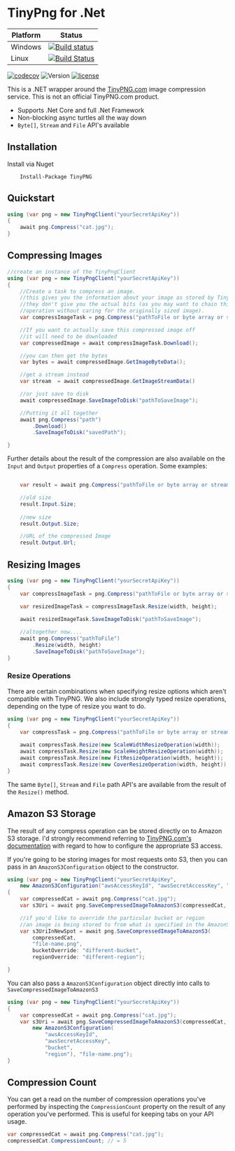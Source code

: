 # TinyPng for .Net

| Platform | Status|
|---------|-------|
|Windows  | [![Build status](https://img.shields.io/appveyor/ci/soda-digital/tinypng.svg?maxAge=2000)](https://ci.appveyor.com/project/Soda-Digital/tinypng) |
|Linux | [![Build Status](https://img.shields.io/travis/ctolkien/TinyPNG.svg?maxAge=2000)](https://travis-ci.org/ctolkien/TinyPNG) |

[![codecov](https://codecov.io/gh/ctolkien/TinyPNG/branch/master/graph/badge.svg)](https://codecov.io/gh/ctolkien/TinyPNG)
![Version](https://img.shields.io/nuget/v/tinypng.svg?maxAge=2000)
[![license](https://img.shields.io/github/license/ctolkien/TinyPNG.svg?maxAge=2592000)]()


This is a .NET wrapper around the [TinyPNG.com](http://tinypng.com) image compression service. This is not an official TinyPNG.com product.

* Supports .Net Core and full .Net Framework
* Non-blocking async turtles all the way down
* `Byte[]`, `Stream` and `File` API's available

## Installation

Install via Nuget

```
    Install-Package TinyPNG
```

## Quickstart
```csharp
using (var png = new TinyPngClient("yourSecretApiKey")) 
{
    await png.Compress("cat.jpg");
}
```

## Compressing Images

```csharp
//create an instance of the TinyPngClient
using (var png = new TinyPngClient("yourSecretApiKey")) 
{
    //Create a task to compress an image.
    //this gives you the information about your image as stored by TinyPNG
    //they don't give you the actual bits (as you may want to chain this with a resize
    //operation without caring for the originally sized image).
    var compressImageTask = png.Compress("pathToFile or byte array or stream");

    //If you want to actually save this compressed image off
    //it will need to be downloaded 
    var compressedImage = await compressImageTask.Download();

    //you can then get the bytes
    var bytes = await compressedImage.GetImageByteData();

    //get a stream instead
    var stream  = await compressedImage.GetImageStreamData()

    //or just save to disk
    await compressedImage.SaveImageToDisk("pathToSaveImage");

    //Putting it all together
    await png.Compress("path")
        .Download()
        .SaveImageToDisk("savedPath");

}
```

Further details about the result of the compression are also available on the `Input` and `Output` properties of a `Compress` operation. Some examples:
```csharp

    var result = await png.Compress("pathToFile or byte array or stream");

    //old size
    result.Input.Size;
    
    //new size
    result.Output.Size;

    //URL of the compressed Image
    result.Output.Url; 

```

## Resizing Images

```csharp
using (var png = new TinyPngClient("yourSecretApiKey")) 
{
    var compressImageTask = png.Compress("pathToFile or byte array or stream");
    
    var resizedImageTask = compressImageTask.Resize(width, height);

    await resizedImageTask.SaveImageToDisk("pathToSaveImage");

    //altogether now....
    await png.Compress("pathToFile")
        .Resize(width, height)
        .SaveImageToDisk("pathToSaveImage");
}

```

### Resize Operations

There are certain combinations when specifying resize options which aren't compatible with
TinyPNG. We also include strongly typed resize operations, 
depending on the type of resize you want to do. 

```csharp
using (var png = new TinyPngClient("yourSecretApiKey")) 
{
    var compressTask = png.Compress("pathToFile or byte array or stream");
    
    await compressTask.Resize(new ScaleWidthResizeOperation(width));
    await compressTask.Resize(new ScaleHeightResizeOperation(width));
    await compressTask.Resize(new FitResizeOperation(width, height));
    await compressTask.Resize(new CoverResizeOperation(width, height));
}

```

The same `Byte[]`, `Stream` and `File` path API's are available from the result of the `Resize()` method.

## Amazon S3 Storage

The result of any compress operation can be stored directly on to Amazon S3 storage. I'd strongly recommend referring to [TinyPNG.com's documentation](https://tinypng.com/developers/reference) with regard to how to configure
the appropriate S3 access.

If you're going to be storing images for most requests onto S3, then you can pass in an `AmazonS3Configuration` object to the constructor.

```csharp
using (var png = new TinyPngClient("yourSecretApiKey", 
    new AmazonS3Configuration("awsAccessKeyId", "awsSecretAccessKey", "bucket", "region"))) 
{
    var compressedCat = await png.Compress("cat.jpg");
    var s3Uri = await png.SaveCompressedImageToAmazonS3(compressedCat, "file-name.png");

    //if you'd like to override the particular bucket or region
    //an image is being stored to from what is specified in the AmazonS3Configuration:
    var s3UriInNewSpot = await png.SaveCompressedImageToAmazonS3(
        compressedCat, 
        "file-name.png", 
        bucketOverride: "different-bucket", 
        regionOverride: "different-region");

}

```

You can also pass a `AmazonS3Configuration` object directly into calls to `SaveCompressedImageToAmazonS3`

```csharp
using (var png = new TinyPngClient("yourSecretApiKey")) 
{
    var compressedCat = await png.Compress("cat.jpg");
    var s3Uri = await png.SaveCompressedImageToAmazonS3(compressedCat, 
        new AmazonS3Configuration(
            "awsAccessKeyId", 
            "awsSecretAccessKey", 
            "bucket", 
            "region"), "file-name.png");
}

```


## Compression Count

You can get a read on the number of compression operations you've performed by inspecting the `CompressionCount` property
on the result of any operation you've performed. This is useful for keeping tabs on your API usage.

```csharp
var compressedCat = await png.Compress("cat.jpg");
compressedCat.CompressionCount; // = 5
```
